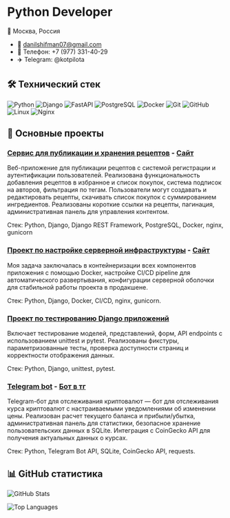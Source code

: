 # Python Developer # 

📍 Москва, Россия  
- 📧 danilshifman07@gmail.com
- 📱 Телефон: +7 (977) 331-40-29
- ✈️ Telegram: @kotpilota

## 🛠 Технический стек

![Python](https://img.shields.io/badge/-Python-3776AB?style=flat&logo=python&logoColor=white)
![Django](https://img.shields.io/badge/-Django-092E20?style=flat&logo=django&logoColor=white)
![FastAPI](https://img.shields.io/badge/-FastAPI-009688?style=flat&logo=fastapi&logoColor=white)
![PostgreSQL](https://img.shields.io/badge/-PostgreSQL-336791?style=flat&logo=postgresql&logoColor=white)
![Docker](https://img.shields.io/badge/-Docker-2496ED?style=flat&logo=docker&logoColor=white)
![Git](https://img.shields.io/badge/-Git-F05032?style=flat&logo=git&logoColor=white)
![GitHub](https://img.shields.io/badge/-GitHub-181717?style=flat&logo=github&logoColor=white)
![Linux](https://img.shields.io/badge/-Linux-FCC624?style=flat&logo=linux&logoColor=black)
![Nginx](https://img.shields.io/badge/-Nginx-009639?style=flat&logo=nginx&logoColor=white)

## 📂 Основные проекты

### [Сервис для публикации и хранения рецептов](https://github.com/Kotpilota/foodgram) - [Сайт](https://foodgram.kotpilota.ru/recipes)
Веб-приложение для публикации рецептов с системой регистрации и аутентификации пользователей. Реализована функциональность добавления рецептов в избранное и список покупок, система подписок на авторов, фильтрация по тегам. Пользователи могут создавать и редактировать рецепты, скачивать список покупок с суммированием ингредиентов. 
Реализованы короткие ссылки на рецепты, пагинация, административная панель для управления контентом.

Стек: Python, Django, Django REST Framework, PostgreSQL, Docker, nginx, gunicorn

### [Проект по настройке серверной инфраструктуры](https://github.com/Kotpilota/kittygram_final) - [Сайт](https://kittygram.kotpilota.ru/)
Моя задача заключалась в контейнеризации всех компонентов приложения с помощью Docker, настройке CI/CD pipeline для автоматического развертывания, конфигурации серверной оболочки для стабильной работы проекта в продакшене.

Стек: Python, Django, Docker, CI/CD, nginx, gunicorn.

### [Проект по тестированию Django приложений](https://github.com/Kotpilota/django_testing)
Включает тестирование моделей, представлений, форм, API endpoints с использованием unittest и pytest. Реализованы фикстуры, параметризованные тесты, проверка доступности страниц и корректности отображения данных. 

Стек: Python, Django, unittest, pytest.

### [Telegram bot](https://github.com/Kotpilota/crypto_tracker_bot) - [Бот в тг](https://t.me/FPICourseBot)
Telegram-бот для отслеживания криптовалют — бот для отслеживания курса криптовалют с настраиваемыми уведомлениями об изменении цены. Реализован расчет текущего баланса и прибыли/убытка, административная панель для статистики, безопасное хранение пользовательских данных в SQLite. Интеграция с CoinGecko API для получения актуальных данных о курсах.

Стек: Python, Telegram Bot API, SQLite, CoinGecko API, requests.

## 📊 GitHub статистика

![GitHub Stats](https://github-readme-stats.vercel.app/api?username=Kotpilota&show_icons=true&theme=default)

![Top Languages](https://github-readme-stats.vercel.app/api/top-langs/?username=Kotpilota&layout=compact&theme=default)
